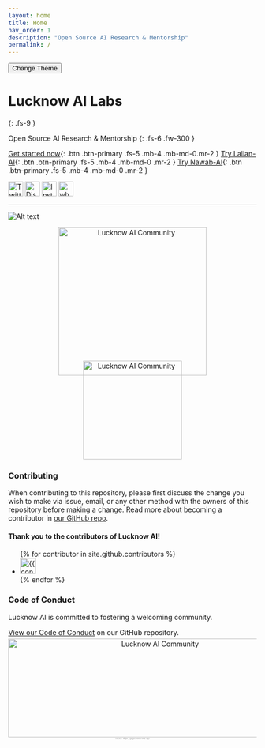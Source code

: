 ```yaml
---
layout: home
title: Home
nav_order: 1
description: "Open Source AI Research & Mentorship"
permalink: /
---
```


<button class="btn js-toggle-dark-mode"> Change Theme</button>

<script>
const toggleDarkMode = document.querySelector('.js-toggle-dark-mode');

jtd.addEvent(toggleDarkMode, 'click', function(){
  if (jtd.getTheme() === 'dark') {
    jtd.setTheme('light');
    toggleDarkMode.textContent = 'Dark Mode';
  } else {
    jtd.setTheme('dark');
    toggleDarkMode.textContent = 'Bright Mode';
  }
});
</script>

# Lucknow AI Labs
{: .fs-9 }

Open Source AI Research & Mentorship
{: .fs-6 .fw-300 }

[Get started now](https://github.com/LucknowAI){: .btn .btn-primary .fs-5 .mb-4 .mb-md-0.mr-2 } 
[Try Lallan-AI](https://lallanrag.vercel.app/){: .btn .btn-primary .fs-5 .mb-4 .mb-md-0 .mr-2 }
[Try Nawab-AI](#){: .btn .btn-primary .fs-5 .mb-4 .mb-md-0 .mr-2 }

<div style="text-align: left;">
    <div>
        <a href="https://twitter.com/AILucknow" title="Twitter" style="text-decoration: none;">
            <img src="/assets/icons/x.png" alt="Twitter" width="30" height="30"/>
        </a>
        <a href="https://discord.gg/QKw67PDZUm" title="Discord" style="text-decoration: none;">
            <img src="/assets/icons/discord.png" alt="Discord" width="30" height="30"/>
        </a>
        <a href="https://www.instagram.com/lucknow_ai/" title="Instagram" style="text-decoration: none;">
            <img src="/assets/icons/insta.png" alt="Instagram" width="30" height="30"/>
        </a>
        <a href="https://chat.whatsapp.com/DeJLSBFxejJ5r07ezpuyDx" title="WhatsApp" style="text-decoration: none;">
            <img src="/assets/icons/whatsapp.png" alt="whatsapp" width="30" height="30"/>
        </a>
    </div>
</div>


---



![Alt text](/assets/images/img.png "Optional title")
<!-- <div style="text-align: center;">
    <img src="/assets/images/ab.png" alt="Lucknow AI Community" width="400" height="300" title="Lucknow AI Community"/>
</div> -->

<!-- ![Alt text](/assets/images/tf.png "Optional title") -->
<!-- <div style="text-align: center;">
    <img src="/assets/images/tf.png" alt="Lucknow AI Community" width="200" height="200" title="Lucknow AI Community"/>
</div> -->


<div style="text-align: center; margin-bottom: -30px;">
    <img src="/assets/images/collaborators.png" alt="Lucknow AI Community" width="300" height="300" title="Lucknow AI Community"/>
</div>

<div style="text-align: center; margin-top: -10px;">
    <img src="/assets/images/tf.png" alt="Lucknow AI Community" width="200" height="200" title="Lucknow AI Community"/>
</div>


<!-- ### Contact Us -->

<!-- {: .important } -->

### Contributing

When contributing to this repository, please first discuss the change you wish to make via issue,
email, or any other method with the owners of this repository before making a change. Read more about becoming a
contributor in [our GitHub repo](https://github.com/LucknowAI).

#### Thank you to the contributors of Lucknow AI!

<ul class="list-style-none">
{% for contributor in site.github.contributors %}
  <li class="d-inline-block mr-1">
     <a href="{{ contributor.html_url }}"><img src="{{ contributor.avatar_url }}" width="32" height="32" alt="{{ contributor.login }}"></a>
  </li>
{% endfor %}
</ul>

### Code of Conduct

Lucknow AI is committed to fostering a welcoming community.

[View our Code of Conduct](/code-of-conduct/) on our GitHub repository.

<div style="text-align: center; margin-top: -10px;">
    <img src="/assets/images/lucknow_illustration.f2f78acc.png" alt="Lucknow AI Community" width="600" height="200" title="Lucknow AI Community"/>
    <div style="font-size: 4px; color: gray">Source: https://gdglucknow.web.app</div>
</div>
